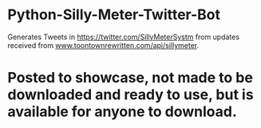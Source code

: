 # Python-Silly-Meter-Twitter-Bot 
Generates Tweets in https://twitter.com/SillyMeterSystm from updates received from www.toontownrewritten.com/api/sillymeter.

# Posted to showcase, not made to be downloaded and ready to use, but is available for anyone to download.
